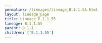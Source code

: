 ```yaml
---
permalink: /lineages/lineage_B.1.1.55.html
layout: lineage_page
title: Lineage B.1.1.55
lineage: B.1.1.55
parent: B.1.1
children: ['B.1.1.55']
---
```

